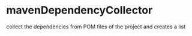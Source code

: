 # mavenDependencyCollector
collect the dependencies from POM files of the project and creates a list 
